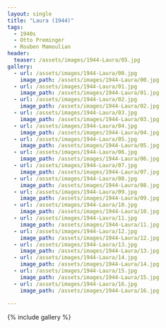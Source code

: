 ```yaml
---
layout: single
title: "Laura (1944)"
tags:
  - 1940s 
  - Otto Preminger
  - Rouben Mamoulian
header:
  teaser: /assets/images/1944-Laura/05.jpg
gallery:
  - url: /assets/images/1944-Laura/00.jpg
    image_path: /assets/images/1944-Laura/00.jpg  
  - url: /assets/images/1944-Laura/01.jpg
    image_path: /assets/images/1944-Laura/01.jpg
  - url: /assets/images/1944-Laura/02.jpg
    image_path: /assets/images/1944-Laura/02.jpg
  - url: /assets/images/1944-Laura/03.jpg
    image_path: /assets/images/1944-Laura/03.jpg
  - url: /assets/images/1944-Laura/04.jpg
    image_path: /assets/images/1944-Laura/04.jpg
  - url: /assets/images/1944-Laura/05.jpg
    image_path: /assets/images/1944-Laura/05.jpg
  - url: /assets/images/1944-Laura/06.jpg
    image_path: /assets/images/1944-Laura/06.jpg
  - url: /assets/images/1944-Laura/07.jpg
    image_path: /assets/images/1944-Laura/07.jpg
  - url: /assets/images/1944-Laura/08.jpg
    image_path: /assets/images/1944-Laura/08.jpg
  - url: /assets/images/1944-Laura/09.jpg
    image_path: /assets/images/1944-Laura/09.jpg
  - url: /assets/images/1944-Laura/10.jpg
    image_path: /assets/images/1944-Laura/10.jpg
  - url: /assets/images/1944-Laura/11.jpg
    image_path: /assets/images/1944-Laura/11.jpg
  - url: /assets/images/1944-Laura/12.jpg
    image_path: /assets/images/1944-Laura/12.jpg
  - url: /assets/images/1944-Laura/13.jpg
    image_path: /assets/images/1944-Laura/13.jpg
  - url: /assets/images/1944-Laura/14.jpg
    image_path: /assets/images/1944-Laura/14.jpg
  - url: /assets/images/1944-Laura/15.jpg
    image_path: /assets/images/1944-Laura/15.jpg
  - url: /assets/images/1944-Laura/16.jpg
    image_path: /assets/images/1944-Laura/16.jpg
 
---
```

{% include gallery %}
